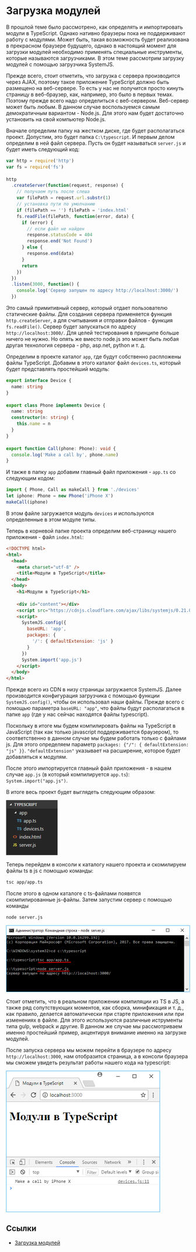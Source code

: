 # Загрузка модулей

В прошлой теме было рассмотрено, как определять и импортировать модули в TypeScript. Однако нативно браузеры пока не поддерживают работу с модулями. Может быть, такая возможность будет реализована в прекрасном браузере будущего, однако в настоящий момент для загрузки модулей необходимо применять специальные инструменты, которые называются загрузчиками. В этом теме рассмотрим загрузку модулей с помощью загрузчика SystemJS.

Прежде всего, стоит отметить, что загрузка с сервера производится через AJAX, поэтому такое приложение TypeScript должно быть размещено на веб-сервере. То есть у нас не получится просто кинуть страницу в веб-браузер, как, например, это было в первых темах. Поэтому прежде всего надо определиться с веб-сервером. Веб-сервер может быть любым. В данном случае воспользуемся самым демократичным вариантом - Node.js. Для этого нам будет достаточно установить на свой компьютер Node.js.

Вначале определим папку на жестком диске, где будет располагаться проект. Допустим, это будет папка `C:\typescript`. И первым делом определим в ней файл сервера. Пусть он будет называться `server.js` и будет иметь следующий код:

```javascript
var http = require('http')
var fs = require('fs')

http
  .createServer(function(request, response) {
    // получаем путь после слеша
    var filePath = request.url.substr(1)
    // установка пути по умолчанию
    if (filePath == '') filePath = 'index.html'
    fs.readFile(filePath, function(error, data) {
      if (error) {
        // если файл не найден
        response.statusCode = 404
        response.end('Not Found')
      } else {
        response.end(data)
      }
      return
    })
  })
  .listen(3000, function() {
    console.log('Сервер запущен по адресу http://localhost:3000/')
  })
```

Это самый примитивный сервер, который отдает пользователю статические файлы. Для создания сервера применяется функция `http.createServer`, а для считывания и отправки файлов - функция `fs.readFile()`. Сервер будет запускаться по адресу `http://localhost:3000/`. Для целей тестирования в принципе больше ничего не нужно. Но опять же вместо node.js это может быть любая другая технология сервера - php, asp.net, python и т. д.

Определим в проекте каталог `app`, где будут собственно распложены файлы TypeScript. Добавим в этого каталог файл `devices.ts`, который будет представлять простейший модуль:

```typescript
export interface Device {
  name: string
}

export class Phone implements Device {
  name: string
  constructor(n: string) {
    this.name = n
  }
}

export function Call(phone: Phone): void {
  console.log('Make a call by', phone.name)
}
```

И также в папку `app` добавим главный файл приложения - `app.ts` со следующим кодом:

```typescript
import { Phone, Call as makeCall } from './devices'
let iphone: Phone = new Phone('iPhone X')
makeCall(iphone)
```

В этом файле загружается модуль `devices` и используются определенные в этом модуле типы.

Теперь в корневой папке проекта определим веб-страницу нашего приложения - файл `index.html`:

```html
<!DOCTYPE html>
<html>
  <head>
    <meta charset="utf-8" />
    <title>Модули в TypeScript</title>
  </head>
  <body>
    <h1>Модули в TypeScript</h1>

    <div id="content"></div>
    <script src="https://cdnjs.cloudflare.com/ajax/libs/systemjs/0.21.0/system.js"></script>
    <script>
      SystemJS.config({
        baseURL: 'app',
        packages: {
          '/': { defaultExtension: 'js' }
        }
      })
      System.import('app.js')
    </script>
  </body>
</html>
```

Прежде всего из CDN в низу страницы загружается SystemJS. Далее производится конфигурация загрузчика с помощью функции `SystemJS.config()`, чтобы он использовал наши файлы. Прежде всего с помощью параметра `baseURL: "app"`, что файлы будут располагаться в папке `app` (где у нас сейчас находятся файлы typescript).

Поскольку в итоге мы будем компилировать файлы на TypeScript в JavaScript (так как только javascript поддерживается браузером), то соответственно в данном случае мы будем работать только с файлами js. Для этого определяем параметр `packages: {"/": { defaultExtension: "js" }}`. `"defaultExtension"` указывает на расширение, которое будет добавляться к модулям.

После этого импортируется главный файл приложения - в нашем случае `app.js` (в который компилируется `app.ts`): `System.import("app.js")`.

В итоге весь проект будет выглядеть следующим образом:

![Загрузка модулей в SystemJS](mod-load-1.png)

Теперь перейдем в консоли к каталогу нашего проекта и скомилируем файлы ts в js с помощью команды:

```bash
tsc app/app.ts
```

После этого в одном каталоге с ts-файлами появятся скомпилированные js-файлы. Затем запустим сервер с помощью команды

```bash
node server.js
```

![Загрузка модулей в TypeScript и Node.js](mod-load-2.png)

Стоит отметить, что в реальном приложении компиляции из TS в JS, а также ряд сопутствующих моментов, как сборка, минификация и т. д., как правило, делается автоматически при старте приложения или при изменениях в файле. Для этого используются различные иструменты типа gulp, webpack и другие. В данном же случае мы рассмотриваем именно простейший пример, акцентируя внимание именно на загрузке модулей.

После запуска сервера мы можем перейти в браузере по адресу `http://localhost:3000`, нам отобразится страница, а в консоли браузера мы сможем увидеть результат работы нашего кода на typescript:

![Загрузка модулей в TypeScript и Node.js с помощью SystemJS](mod-load-3.png)

## Ссылки

- [Загрузка модулей](https://metanit.com/web/typescript/3.11.php)
